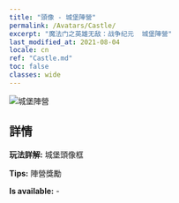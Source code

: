 ```yaml
---
title: "頭像 - 城堡陣營"
permalink: /Avatars/Castle/
excerpt: "魔法门之英雄无敌：战争纪元  城堡陣營"
last_modified_at: 2021-08-04
locale: cn
ref: "Castle.md"
toc: false
classes: wide
---
```

 ![城堡陣營](/images/a/avatarFrame_11.png)

## 詳情

 **玩法詳解:** 城堡頭像框 

 **Tips:** 陣營獎勵 

 **Is available:**  - 

